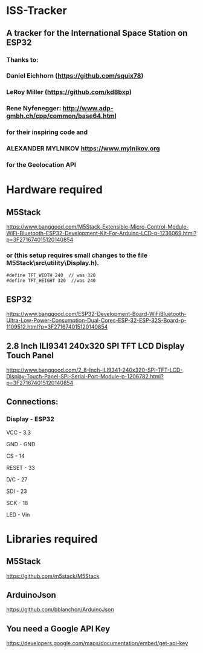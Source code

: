 # ISS-Tracker
## A tracker for the International Space Station on ESP32

### Thanks to:
### Daniel Eichhorn (https://github.com/squix78) 
### LeRoy Miller (https://github.com/kd8bxp) 
### Rene Nyfenegger: http://www.adp-gmbh.ch/cpp/common/base64.html 
### for their inspiring code and
### ALEXANDER MYLNIKOV https://www.mylnikov.org
### for the Geolocation API




# Hardware required
## M5Stack
  https://www.banggood.com/M5Stack-Extensible-Micro-Control-Module-WiFi-Bluetooth-ESP32-Development-Kit-For-Arduino-LCD-p-1236069.html?p=3F271674015120140854

### or (this setup requires small changes to the file M5Stack\src\utility\Display.h).
    #define TFT_WIDTH 240  // was 320
    #define TFT_HEIGHT 320  //was 240

## ESP32
  https://www.banggood.com/ESP32-Development-Board-WiFiBluetooth-Ultra-Low-Power-Consumption-Dual-Cores-ESP-32-ESP-32S-Board-p-1109512.html?p=3F271674015120140854

## 2.8 Inch ILI9341 240x320 SPI TFT LCD Display Touch Panel
  https://www.banggood.com/2_8-Inch-ILI9341-240x320-SPI-TFT-LCD-Display-Touch-Panel-SPI-Serial-Port-Module-p-1206782.html?p=3F271674015120140854
  
  
  ## Connections:
  
  ### Display - ESP32
  
  VCC - 3.3
  
  GND - GND
  
  CS - 14
  
  RESET - 33
  
  D/C - 27
  
  SDI - 23
  
  SCK - 18
  
  LED - Vin
  
# Libraries required
## M5Stack
https://github.com/m5stack/M5Stack

## ArduinoJson
https://github.com/bblanchon/ArduinoJson

## You need a Google API Key
https://developers.google.com/maps/documentation/embed/get-api-key






  
